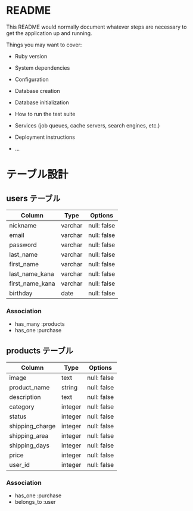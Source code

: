 # README

This README would normally document whatever steps are necessary to get the
application up and running.

Things you may want to cover:

* Ruby version

* System dependencies

* Configuration

* Database creation

* Database initialization

* How to run the test suite

* Services (job queues, cache servers, search engines, etc.)

* Deployment instructions

* ...

# テーブル設計

## users テーブル

| Column          | Type    | Options     |
| --------        | ------- | ----------- |
| nickname        | varchar | null: false |
| email           | varchar | null: false |
| password        | varchar | null: false |
| last_name       | varchar | null: false |
| first_name      | varchar | null: false |
| last_name_kana  | varchar | null: false |
| first_name_kana | varchar | null: false |
| birthday        | date    | null: false |

### Association

- has_many :products
- has_one :purchase

## products テーブル

| Column          | Type    | Options     |
| --------------- | ------- | ----------- |
| image           | text    | null: false |
| product_name    | string | null: false |
| description     | text    | null: false |
| category        | integer | null: false |
| status          | integer | null: false |
| shipping_charge | integer | null: false |
| shipping_area   | integer | null: false |
| shipping_days   | integer | null: false |
| price           | integer | null: false |
| user_id         | integer | null: false |

### Association

- has_one :purchase
- belongs_to :user
